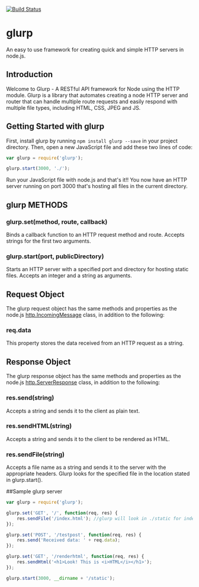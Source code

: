 [![Build Status](https://travis-ci.org/timmydoza/glurp.svg)](https://travis-ci.org/timmydoza/glurp)

# glurp
 An easy to use framework for creating quick and simple HTTP servers in node.js.

## Introduction

Welcome to Glurp - A RESTful API framework for Node using the HTTP module.  Glurp is a library that automates creating a node HTTP server and router that can handle multiple route requests and easily respond with multiple file types, including HTML, CSS, JPEG and JS.


## Getting Started with glurp
First, install glurp by running `npm install glurp --save` in your project directory.  Then, open a new JavaScript file and add these two lines of code:
```javascript
var glurp = require('glurp');

glurp.start(3000, './'); 
```
Run your JavaScript file with node.js and that's it!! You now have an HTTP server running on port 3000 that's hosting all files in the current directory. 

## glurp METHODS

### glurp.set(method, route, callback) 
Binds a callback function to an HTTP request method and route.  Accepts strings for the first two arguments.

### glurp.start(port, publicDirectory)
Starts an HTTP server with a specified port and directory for hosting static files. Accepts an integer and a string as arguments.

## Request Object
The glurp request object has the same methods and properties as the node.js <a href="https://nodejs.org/api/http.html#http_http_incomingmessage">http.IncomingMessage</a> class, in addition to the following:

### req.data
This property stores the data received from an HTTP request as a string.

## Response Object
The glurp response object has the same methods and properties as the node.js <a href="https://nodejs.org/api/http.html#http_class_http_serverresponse">http.ServerResponse</a> class, in addition to the following:
### res.send(string) 
Accepts a string and sends it to the client as plain text.  

### res.sendHTML(string)
Accepts a string and sends it to the client to be rendered as HTML. 

### res.sendFile(string)
Accepts a file name as a string and sends it to the server with the appropriate headers.  Glurp looks for the specified file in the location stated in glurp.start().

##Sample glurp server

```javascript
var glurp = require('glurp');

glurp.set('GET', '/', function(req, res) {
	res.sendFile('/index.html'); //glurp will look in ./static for index.html
});

glurp.set('POST', '/testpost', function(req, res) {
	res.send('Received data: ' + req.data);
});

glurp.set('GET', '/renderhtml', function(req, res) {
	res.sendHtml('<h1>Look! This is <i>HTML</i></h1>');
});

glurp.start(3000, __dirname + '/static');

```






